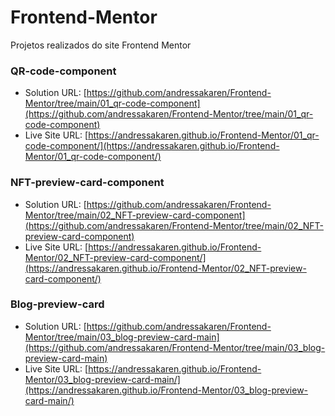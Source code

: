 # Frontend-Mentor
 Projetos realizados do site Frontend Mentor

### QR-code-component
- Solution URL: [https://github.com/andressakaren/Frontend-Mentor/tree/main/01_qr-code-component](https://github.com/andressakaren/Frontend-Mentor/tree/main/01_qr-code-component)
- Live Site URL: [https://andressakaren.github.io/Frontend-Mentor/01_qr-code-component/](https://andressakaren.github.io/Frontend-Mentor/01_qr-code-component/)

### NFT-preview-card-component
- Solution URL: [https://github.com/andressakaren/Frontend-Mentor/tree/main/02_NFT-preview-card-component](https://github.com/andressakaren/Frontend-Mentor/tree/main/02_NFT-preview-card-component)
- Live Site URL: [https://andressakaren.github.io/Frontend-Mentor/02_NFT-preview-card-component/](https://andressakaren.github.io/Frontend-Mentor/02_NFT-preview-card-component/)

### Blog-preview-card
- Solution URL: [https://github.com/andressakaren/Frontend-Mentor/tree/main/03_blog-preview-card-main](https://github.com/andressakaren/Frontend-Mentor/tree/main/03_blog-preview-card-main)
- Live Site URL: [https://andressakaren.github.io/Frontend-Mentor/03_blog-preview-card-main/](https://andressakaren.github.io/Frontend-Mentor/03_blog-preview-card-main/)
